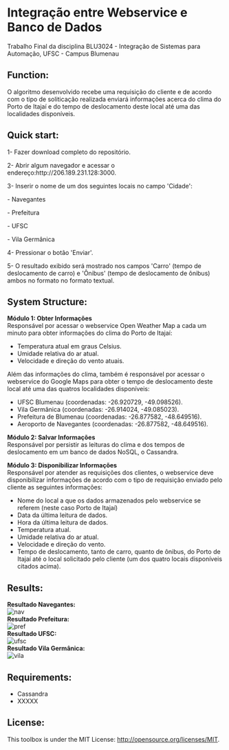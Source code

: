 # Integração entre Webservice e Banco de Dados

Trabalho Final da disciplina BLU3024 - Integração de Sistemas para Automação, UFSC - Campus Blumenau

## Function:
O algoritmo desenvolvido recebe uma requisição do cliente e de acordo com o tipo de soliticação realizada enviará informações acerca do clima do Porto de Itajaí e do tempo de deslocamento deste local até uma das localidades disponíveis.

## Quick start:
<p>1- Fazer download completo do repositório.<p>
<p>2- Abrir algum navegador e acessar o endereço:http://206.189.231.128:3000.<p>
<p>3- Inserir o nome de um dos seguintes locais no campo 'Cidade':<p>  
<p>- Navegantes<p>   
<p>- Prefeitura<p> 
<p>- UFSC<p> 
<p>- Vila Germânica<p> 
<p>4- Pressionar o botão 'Enviar'.<p>
<p>5- O resultado exibido será mostrado nos campos 'Carro' (tempo de deslocamento de carro) e 'Ônibus' (tempo de deslocamento de ônibus) ambos no formato no formato textual.<p>
 
## System Structure:
**Módulo 1: Obter Informações**  
Responsável por acessar o webservice Open Weather Map a cada um minuto para obter informações do clima do Porto de Itajaí:
- Temperatura atual em graus Celsius.
- Umidade relativa do ar atual.  
- Velocidade e direção do vento atuais.  

Além das informações do clima, também é responsável por acessar o webservice do Google Maps para obter o tempo de deslocamento deste local até uma das quatros localidades disponíveis:
- UFSC Blumenau (coordenadas: -26.920729, -49.098526).  
- Vila Germânica (coordenadas: -26.914024, -49.085023).  
- Prefeitura de Blumenau (coordenadas: -26.877582, -48.649516).  
- Aeroporto de Navegantes (coordenadas: -26.877582, -48.649516).  

**Módulo 2: Salvar Informações**  
Responsável por persistir as leituras do clima e dos tempos de deslocamento em um banco de dados NoSQL, o Cassandra.  

**Módulo 3: Disponibilizar Informações**  
Responsável por atender as requisições dos clientes, o webservice deve disponibilizar informações de acordo com o tipo de requisição enviado pelo cliente as seguintes informações:
- Nome do local a que os dados armazenados pelo webservice se referem (neste caso Porto de Itajaí)
- Data da última leitura de dados.
- Hora da última leitura de dados.
- Temperatura atual.  
- Umidade relativa do ar atual.  
- Velocidade e direção do vento.  
- Tempo de deslocamento, tanto de carro, quanto de ônibus, do Porto de Itajaí até o local solicitado pelo cliente (um dos quatro locais disponíveis citados acima).  

## Results: 
**Resultado Navegantes:**  
![nav](https://user-images.githubusercontent.com/35512686/42123310-2af29052-7c26-11e8-94a5-92f9fd8424cf.jpg)  
**Resultado Prefeitura:**  
![pref](https://user-images.githubusercontent.com/35512686/42123311-2b1b7c06-7c26-11e8-874c-cf3e976c5b37.jpg)  
**Resultado UFSC:**  
![ufsc](https://user-images.githubusercontent.com/35512686/42123312-2b6ebb78-7c26-11e8-9166-3e998e990155.jpg)  
**Resultado Vila Germânica:**  
![vila](https://user-images.githubusercontent.com/35512686/42123318-3c16585a-7c26-11e8-88f2-db9861754c0d.jpg)  

## Requirements:
- Cassandra
- XXXXX
## License:
This toolbox is under the MIT License: http://opensource.org/licenses/MIT.
